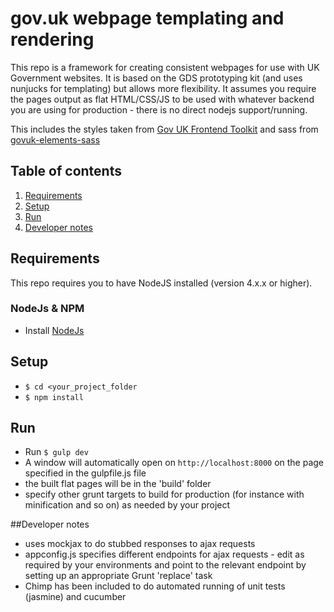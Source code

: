 # gov.uk webpage templating and rendering

This repo is a framework for creating consistent webpages for use with UK Government websites. It is based on the GDS prototyping kit (and uses nunjucks for templating) but allows more flexibility. It assumes you require the pages output as flat HTML/CSS/JS to be used with whatever backend you are using for production - there is no direct nodejs support/running. 

This includes the styles taken from [Gov UK Frontend Toolkit](https://github.com/alphagov/govuk_frontend_toolkit) and sass from [govuk-elements-sass](https://github.com/alphagov/govuk_elements)

## Table of contents
1. [Requirements](#requirements)
2. [Setup](#setup)
3. [Run](#run)
3. [Developer notes](#devnotes)

<a name="requirements"></a>
## Requirements
This repo requires you to have NodeJS installed (version 4.x.x or higher).

### NodeJs & NPM
- Install [NodeJs](nodejs.org)

<a name="setup"></a>
## Setup

- `$ cd <your_project_folder`
- `$ npm install`

<a name="run"></a>
## Run

- Run `$ gulp dev`
- A window will automatically open on `http://localhost:8000` on the page specified in the gulpfile.js file
- the built flat pages will be in the 'build' folder
- specify other grunt targets to build for production (for instance with minification and so on) as needed by your project

<a name="devnotes"></a>
##Developer notes

- uses mockjax to do stubbed responses to ajax requests
- appconfig.js specifies different endpoints for ajax requests - edit as required by your environments and point to the relevant endpoint by setting up an appropriate Grunt 'replace' task
- Chimp has been included to do automated running of unit tests (jasmine) and cucumber